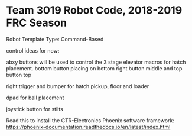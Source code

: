 # Team 3019 Robot Code, 2018-2019 FRC Season

Robot Template Type: Command-Based

control ideas for now:

abxy buttons will be used to control the 3 stage elevator macros for hatch placement. bottom button placing on bottom right button middle and top button top

right trigger and bumper for hatch pickup, floor and loader

dpad for ball placement

joystick button for stilts

Read this to install the CTR-Electronics Phoenix software framework:
https://phoenix-documentation.readthedocs.io/en/latest/index.html
